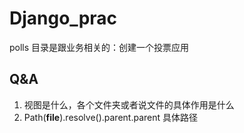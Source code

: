 # Django_prac

polls 目录是跟业务相关的：创建一个投票应用
## Q&A
1. 视图是什么，各个文件夹或者说文件的具体作用是什么
2. Path(__file__).resolve().parent.parent 具体路径

